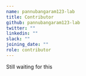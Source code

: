 ```yaml
---
name: pannubangaram123-lab
title: Contributor
github: pannubangaram123-lab
twitter: ""
linkedin: ""
slack: ""
joining_date: ""
role: contributor
---
```


Still waiting for this
